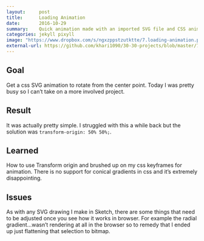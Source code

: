 ```yaml
---
layout:     post
title:      Loading Animation
date:       2016-10-29
summary:    Quick animation made with an imported SVG file and CSS animations.
categories: jekyll pixyll
image: "https://www.dropbox.com/s/ngxzppstzutktte/7.loading-animation.png?raw=1"
external-url: https://github.com/khari1090/30-30-projects/blob/master/7.loading-animation.html
---
```


## Goal
Get a css SVG animation to rotate from the center point. Today I was pretty busy so I can’t take on a more involved project.

## Result
It was actually pretty simple. I struggled with this a while back but the solution was `transform-origin: 50% 50%;`.

## Learned
How to use Transform origin and brushed up on my css keyframes for animation. There is no support for conical gradients in css and it’s extremely disappointing.

## Issues
As with any SVG drawing I make in Sketch, there are some things that need to be adjusted once you see how it works in browser. For example the radial gradient...wasn’t rendering at all in the browser so to remedy that I ended up just flattening that selection to bitmap.
